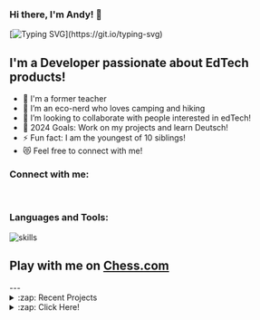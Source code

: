 
### Hi there, I'm Andy! 👋 

[![Typing SVG](https://readme-typing-svg.herokuapp.com?font=comfortaa&color=016EEA&size=24&width=500&lines=Teacher+Turned+Software+Engineer;Educational+Technologies+Enthusiast;Building+Student+Friendly+Interfaces+And+Products;Connect+With+Me+On+LinkedIn;)](https://git.io/typing-svg)


## I'm a Developer passionate about EdTech products! 

- 🔭 I'm a former teacher
- 🌱 I’m an eco-nerd who loves camping and hiking
- 👯 I’m looking to collaborate with people interested in edTech!
- 🥅 2024 Goals: Work on my projects and learn Deutsch!
- ⚡ Fun fact: I am the youngest of 10 siblings!
- 😻 Feel free to connect with me!

### Connect with me:

&nbsp;&nbsp;
&nbsp;&nbsp;
&nbsp;&nbsp;

### Languages and Tools:

![skills](https://skillicons.dev/icons?i=html,css,sass,js,react,nodejs,django,python,vue,gitlab,tailwind,mysql,postgres,docker,git,figma,bash,nginx,vscode&theme=light)


## Play with me on [Chess.com](https://www.chess.com/member/mrpajamas92)

<div align="center">
<!--START_SECTION:chessStats-->

<!--END_SECTION:chessStats-->
</div>
---

<details>
  <summary>:zap: Recent Projects</summary>
  
<!--START_SECTION:activity-->
1. 💪 GAVL
2. 💪 MOTION 
3. 🗣 LUNA 
4. ❗ JOURNii
5. 🎉 GITLAB
<!--END_SECTION:activity-->

</details>

<details>
  <summary>:zap: Click Here!</summary>

  <p>Don't forget to connect!</p>
</details>
